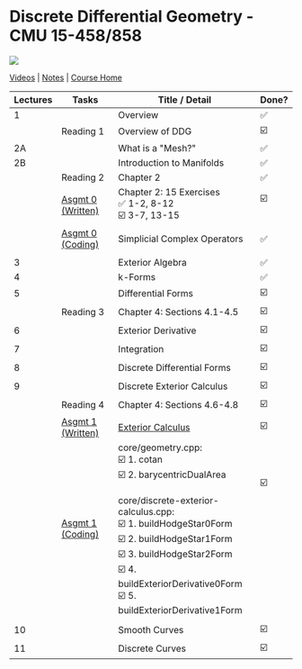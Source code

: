 # Discrete Differential Geometry - CMU 15-458/858

![](https://brickisland.net/DDGSpring2021/wp-content/uploads/2019/01/cropped-cropped-header.png)

[Videos](https://www.youtube.com/playlist?list=PL9_jI1bdZmz0hIrNCMQW1YmZysAiIYSSS) | [Notes](http://www.cs.cmu.edu/~kmcrane/Projects/DDG/paper.pdf) | [Course Home](http://geometry.cs.cmu.edu/ddg)

| Lectures | Tasks                                                        | Title / Detail                                               | Done?                                                   |
| -------- | ------------------------------------------------------------ | ------------------------------------------------------------ | ------------------------------------------------------- |
| 1        |                                                              | Overview                                                     | ✅                                                       |
|          | Reading 1                                                    | Overview of DDG                                              | ☑️                                                       |
| 2A       |                                                              | What is a "Mesh?"                                            | ✅                                                       |
| 2B       |                                                              | Introduction to Manifolds                                    | ✅                                                       |
|          | Reading 2                                                    | Chapter 2                                                    | ✅                                                       |
|          | [Asgmt 0 (Written)](https://github.com/andy1li/cmu-ddg/blob/main/exercises/0_exercises.md) | Chapter 2: 15 Exercises<br />✅ 1-2, 8-12 <br />☑️ 3-7, 13-15  | ☑️<br /><br />                                           |
|          | [Asgmt 0 (Coding)](https://github.com/andy1li/cmu-ddg/blob/main/solution/0-simplicial-complex-operators.cpp) | Simplicial Complex Operators                                 | ✅                                                       |
|          |                                                              |                                                              |                                                         |
| 3        |                                                              | Exterior Algebra                                             | ✅                                                       |
| 4        |                                                              | k-Forms                                                      | ✅                                                       |
| 5        |                                                              | Differential Forms                                           | ☑️                                                       |
|          | Reading 3                                                    | Chapter 4: Sections 4.1-4.5                                  | ☑️                                                       |
| 6        |                                                              | Exterior Derivative                                          | ☑️                                                       |
| 7        |                                                              | Integration                                                  | ☑️                                                       |
| 8        |                                                              | Discrete Differential Forms                                  | ☑️                                                       |
| 9        |                                                              | Discrete Exterior Calculus                                   | ☑️                                                       |
|          | Reading 4                                                    | Chapter 4: Sections 4.6-4.8                                  | ☑️                                                       |
|          | [Asgmt 1 (Written)](https://github.com/andy1li/cmu-ddg/blob/main/exercises/1_exercises.md) | [Exterior Calculus](https://brickisland.net/DDGSpring2021/wp-content/uploads/2021/03/A1_Written_ExteriorCalculus.pdf) | ☑️                                                       |
|          | [Asgmt 1 (Coding)](https://github.com/andy1li/cmu-ddg/blob/main/solution/1-discrete-exterior-calculus.cpp) | core/geometry.cpp: <br />☑️ 1. cotan<br />☑️ 2. barycentricDualArea<br /><br />core/discrete-exterior-calculus.cpp:<br />☑️ 1. buildHodgeStar0Form<br />☑️ 2. buildHodgeStar1Form<br />☑️ 3. buildHodgeStar2Form<br />☑️ 4. buildExteriorDerivative0Form<br />☑️ 5. buildExteriorDerivative1Form | ☑️<br /><br /><br /><br /><br /><br /><br /><br /><br /> |
|          |                                                              |                                                              |                                                         |
| 10       |                                                              | Smooth Curves                                                | ☑️                                                       |
| 11       |                                                              | Discrete Curves                                              | ☑️                                                       |

